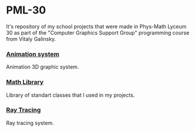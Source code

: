 # PML-30
It's repository of my school projects that were made in Phys-Math Lyceum 30 as part of the "Computer Graphics Support Group" programming course from Vitaly Galinsky.

### [__Animation system__](https://github.com/kreininmv/PML-30/tree/main/Animation%20system)
Animation 3D graphic system.
### [__Math__  __Library__](https://github.com/kreininmv/PML-30/tree/main/Library%20of%20math%20and%20supported%20classes)
Library of standart classes that I used in my projects.
### [__Ray__  __Tracing__](https://github.com/kreininmv/PML-30/tree/main/Ray%20Tracing)
Ray tracing system.
